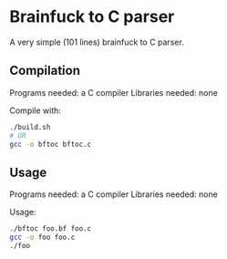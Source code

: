 # Brainfuck to C parser
A very simple (101 lines) brainfuck to C parser.

## Compilation

Programs needed: a C compiler
Libraries needed: none

Compile with:
```bash
./build.sh
# OR
gcc -o bftoc bftoc.c
```

## Usage

Programs needed: a C compiler
Libraries needed: none

Usage:

```bash
./bftoc foo.bf foo.c
gcc -o foo foo.c
./foo
```

